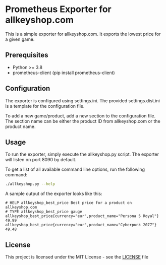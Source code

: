 # Prometheus Exporter for allkeyshop.com

This is a simple exporter for allkeyshop.com. It exports the lowest price for a 
given game.

## Prerequisites

- Python >= 3.8
- prometheus-client (pip install prometheus-client)

## Configuration

The exporter is configured using settings.ini. The provided settings.dist.ini 
is a template for the configuration file.

To add a new game/product, add a new section to the configuration file. The 
section name can be either the product ID from allkeyshop.com or the product 
name.

## Usage

To run the exporter, simply execute the allkeyshop.py script. The exporter will
listen on port 8090 by default.

To get a list of all available command line options, run the following command:

```bash
./allkeyshop.py --help
```

A sample output of the exporter looks like this:

```
# HELP allkeyshop_best_price Best price for a product on allkeyshop.com
# TYPE allkeyshop_best_price gauge
allkeyshop_best_price{currency="eur",product_name="Persona 5 Royal"} 49.99
allkeyshop_best_price{currency="eur",product_name="Cyberpunk 2077"} 49.48
```

## License

This project is licensed under the MIT License - see the [LICENSE](LICENSE) file